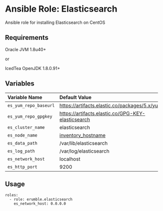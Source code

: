 # Ansible Role: Elasticsearch

Ansible role for installing Elasticsearch on CentOS

## Requirements
Oracle JVM 1.8u40+

or

IcedTea OpenJDK 1.8.0.91+

## Variables
|Variable Name | Default Value |
|:------------|:-------|
`es_yum_repo_baseurl` | https://artifacts.elastic.co/packages/5.x/yum
`es_yum_repo_gpgkey` | https://artifacts.elastic.co/GPG-KEY-elasticsearch
`es_cluster_name` | elasticsearch
`es_node_name` | [inventory_hostname](http://docs.ansible.com/ansible/latest/playbooks_variables.html#magic-variables-and-how-to-access-information-about-other-hosts)
`es_data_path` | /var/lib/elasticsearch
`es_log_path` | /var/log/elasticsearch
`es_network_host` | localhost
`es_http_port` | 9200

## Usage
```
roles:
  - role: erumble.elasticsearch
    es_network_host: 0.0.0.0
```
